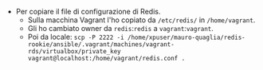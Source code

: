 * Per copiare il file di configurazione di Redis.
  * Sulla macchina Vagrant l'ho copiato da `/etc/redis/` in `/home/vagrant`.
  * Gli ho cambiato owner da `redis`:`redis` a `vagrant`:`vagrant`.
  * Poi da locale: `scp -P 2222 -i /home/xpuser/mauro-quaglia/redis-rookie/ansible/.vagrant/machines/vagrant-rds/virtualbox/private_key vagrant@localhost:/home/vagrant/redis.conf .`
